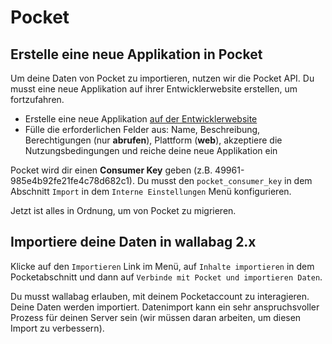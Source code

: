 # Pocket

## Erstelle eine neue Applikation in Pocket

Um deine Daten von Pocket zu importieren, nutzen wir die Pocket API. Du
musst eine neue Applikation auf ihrer Entwicklerwebsite erstellen, um
fortzufahren.

-   Erstelle eine neue Applikation [auf der
    Entwicklerwebsite](https://getpocket.com/developer/apps/new)
-   Fülle die erforderlichen Felder aus: Name, Beschreibung,
    Berechtigungen (nur **abrufen**), Plattform (**web**), akzeptiere
    die Nutzungsbedingungen und reiche deine neue Applikation ein

Pocket wird dir einen **Consumer Key** geben (z.B.
49961-985e4b92fe21fe4c78d682c1). Du musst den `pocket_consumer_key` in
dem Abschnitt `Import` in dem `Interne Einstellungen` Menü
konfigurieren.

Jetzt ist alles in Ordnung, um von Pocket zu migrieren.

## Importiere deine Daten in wallabag 2.x

Klicke auf den `Importieren` Link im Menü, auf `Inhalte importieren` in
dem Pocketabschnitt und dann auf
`Verbinde mit Pocket und importieren Daten`.

Du musst wallabag erlauben, mit deinem Pocketaccount zu interagieren.
Deine Daten werden importiert. Datenimport kann ein sehr anspruchsvoller
Prozess für deinen Server sein (wir müssen daran arbeiten, um diesen
Import zu verbessern).
